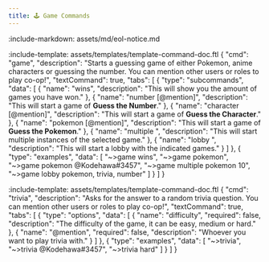 ```yaml
---
title: 🕹️ Game Commands
---
```

:include-markdown: assets/md/eol-notice.md

:include-template: assets/templates/template-command-doc.ftl {
"cmd": "game",
"description": "Starts a guessing game of either Pokemon, anime characters or guessing the number. You can mention other users or roles to play co-op!",
"textCommand": true,
"tabs": [
{
"type": "subcommands",
"data": [
{
"name": "wins",
"description": "This will show you the amount of games you have won."
},
{
"name": "number [@mention]",
"description": "This will start a game of **Guess the Number**."
},
{
"name": "character [@mention]",
"description": "This will start a game of **Guess the Character**."
},
{
"name": "pokemon [@mention]",
"description": "This will start a game of **Guess the Pokemon**."
},
{
"name": "multiple <game> <amount>",
"description": "This will start multiple instances of the selected game."
},
{
"name": "lobby <list of games>",
"description": "This will start a lobby with the indicated games."
}
]
},
{
"type": "examples",
"data": [
"~>game wins",
"~>game pokemon",
"~>game pokemon @Kodehawa#3457",
"~>game multiple pokemon 10",
"~>game lobby pokemon, trivia, number"
]
}
]
}

:include-template: assets/templates/template-command-doc.ftl {
"cmd": "trivia",
"description": "Asks for the answer to a random trivia question. You can mention other users or roles to play co-op!",
"textCommand": true,
"tabs": [
{
"type": "options",
"data": [
{
"name": "difficulty",
"required": false,
"description": "The difficulty of the game, it can be easy, medium or hard."
},
{
"name": "@mention",
"required": false,
"description": "Whoever you want to play trivia with."
}
]
},
{
"type": "examples",
"data": [
"~>trivia",
"~>trivia @Kodehawa#3457",
"~>trivia hard"
]
}
]
}
